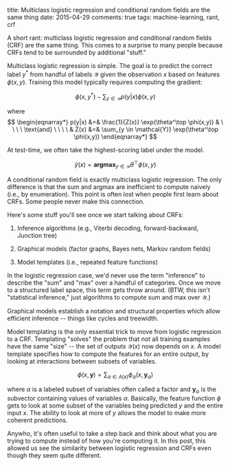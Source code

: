 title: Multiclass logistic regression and conditional random fields are the same thing
date: 2015-04-29
comments: true
tags: machine-learning, rant, crf

A short rant: multiclass logistic regression and conditional random fields (CRF)
are the same thing. This comes to a surprise to many people because CRFs tend to
be surrounded by additional "stuff."

Multiclass logistic regression is simple. The goal is to predict the correct
label $y^*$ from handful of labels $\mathcal{Y}$ given the observation $x$ based
on features $\phi(x,y)$. Training this model typically requires computing the
gradient:

$$
\phi(x,y^*) - \sum_{y \in \mathcal{Y}} p(y|x) \phi(x,y)
$$

where
$$
\begin{eqnarray*}
p(y|x) &=& \frac{1}{Z(x)} \exp(\theta^\top \phi(x,y)) & \ \ \ \ \text{and} \ \ \ \ &
Z(x) &=& \sum_{y \in \mathcal{Y}} \exp(\theta^\top \phi(x,y))
\end{eqnarray*}
$$

At test-time, we often take the highest-scoring label under the model.

$$
\hat{y}(x) = \textbf{argmax}_{y \in \mathcal{Y}} \theta^\top \phi(x,y)
$$

A conditional random field is exactly multiclass logistic regression. The only
difference is that the sum and argmax are inefficient to compute naively (i.e.,
by enumeration). This point is often lost when people first learn about
CRFs. Some people never make this connection.

Here's some stuff you'll see once we start talking about CRFs:

1. Inference algorithms (e.g., Viterbi decoding, forward-backward, Junction
   tree)

2. Graphical models (factor graphs, Bayes nets, Markov random fields)

3. Model templates (i.e., repeated feature functions)

In the logistic regression case, we'd never use the term "inference" to describe
the "sum" and "max" over a handful of categories. Once we move to a structured
label space, this term gets throw around. (BTW, this isn't "statistical
inference," just algorithms to compute sum and max over $\mathcal{Y}$.)

Graphical models establish a notation and structural properties which allow
efficient inference -- things like cycles and treewidth.

Model templating is the only essential trick to move from logistic regression to
a CRF. Templating "solves" the problem that not all training examples have the
same "size" -- the set of outputs $\mathcal{Y}(x)$ now depends on $x$. A model
template specifies how to compute the features for an entire output, by looking
at interactions between subsets of variables.

$$
\phi(x,\boldsymbol{y}) = \sum_{\alpha \in A(x)} \phi_\alpha(x,
\boldsymbol{y}_\alpha)
$$

where $\alpha$ is a labeled subset of variables often called a factor and
$\boldsymbol{y}_\alpha$ is the subvector containing values of variables
$\alpha$. Basically, the feature function $\phi$ gets to look at some subset of
the variables being predicted $y$ and the entire input $x$. The ability to look
at more of $y$ allows the model to make more coherent predictions.

Anywho, it's often useful to take a step back and think about what you are
trying to compute instead of how you're computing it. In this post, this allowed
us see the similarity between logistic regression and CRFs even though they seem
quite different.

